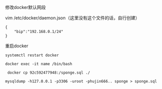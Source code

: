 修改docker默认网段



vim /etc/docker/daemon.json（这里没有这个文件的话，自行创建）

```
{
    "bip":"192.168.0.1/24"
}
```

重启docker 

```
systemctl restart docker
```



`docker exec -it name /bin/bash`

` docker cp 92c592477948:/sponge.sql ./`

`mysqldump -h127.0.0.1 -p3306 -uroot -phujin666.. sponge > sponge.sql`